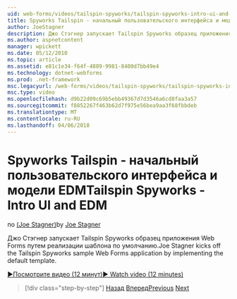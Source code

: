 ```yaml
---
uid: web-forms/videos/tailspin-spyworks/tailspin-spyworks-intro-ui-and-edm
title: Spyworks Tailspin - начальный пользовательского интерфейса и модели EDM | Документы Microsoft
author: JoeStagner
description: Джо Стэгнер запускает Tailspin Spyworks образец приложения Web Forms путем реализации шаблона по умолчанию.
ms.author: aspnetcontent
manager: wpickett
ms.date: 05/12/2010
ms.topic: article
ms.assetid: e81c1e34-f64f-4889-9981-8400d7bb49e4
ms.technology: dotnet-webforms
ms.prod: .net-framework
msc.legacyurl: /web-forms/videos/tailspin-spyworks/tailspin-spyworks-intro-ui-and-edm
msc.type: video
ms.openlocfilehash: d9b22d09c69b5ebb49367d7d3546a6cd8faa3a57
ms.sourcegitcommit: f8852267f463b62d7f975e56bea9aa3f68fbbdeb
ms.translationtype: MT
ms.contentlocale: ru-RU
ms.lasthandoff: 04/06/2018
---
```

<a name="tailspin-spyworks---intro-ui-and-edm"></a><span data-ttu-id="b9751-103">Spyworks Tailspin - начальный пользовательского интерфейса и модели EDM</span><span class="sxs-lookup"><span data-stu-id="b9751-103">Tailspin Spyworks - Intro UI and EDM</span></span>
====================
<span data-ttu-id="b9751-104">по [(Joe Stagner)](https://github.com/JoeStagner)</span><span class="sxs-lookup"><span data-stu-id="b9751-104">by [Joe Stagner](https://github.com/JoeStagner)</span></span>

<span data-ttu-id="b9751-105">Джо Стэгнер запускает Tailspin Spyworks образец приложения Web Forms путем реализации шаблона по умолчанию.</span><span class="sxs-lookup"><span data-stu-id="b9751-105">Joe Stagner kicks off the Tailspin Spyworks sample Web Forms application by implementing the default template.</span></span>

[<span data-ttu-id="b9751-106">&#9654;Посмотрите видео (12 минут)</span><span class="sxs-lookup"><span data-stu-id="b9751-106">&#9654; Watch video (12 minutes)</span></span>](https://channel9.msdn.com/Blogs/ASP-NET-Site-Videos/tailspin-spyworks-intro-ui-and-edm)

> [!div class="step-by-step"]
> <span data-ttu-id="b9751-107">[Назад](tailspin-spyworks-implementing-and-using-the-also-purchased-control.md)
> [Вперед](tailspin-spyworks-directory-organization.md)</span><span class="sxs-lookup"><span data-stu-id="b9751-107">[Previous](tailspin-spyworks-implementing-and-using-the-also-purchased-control.md)
[Next](tailspin-spyworks-directory-organization.md)</span></span>
